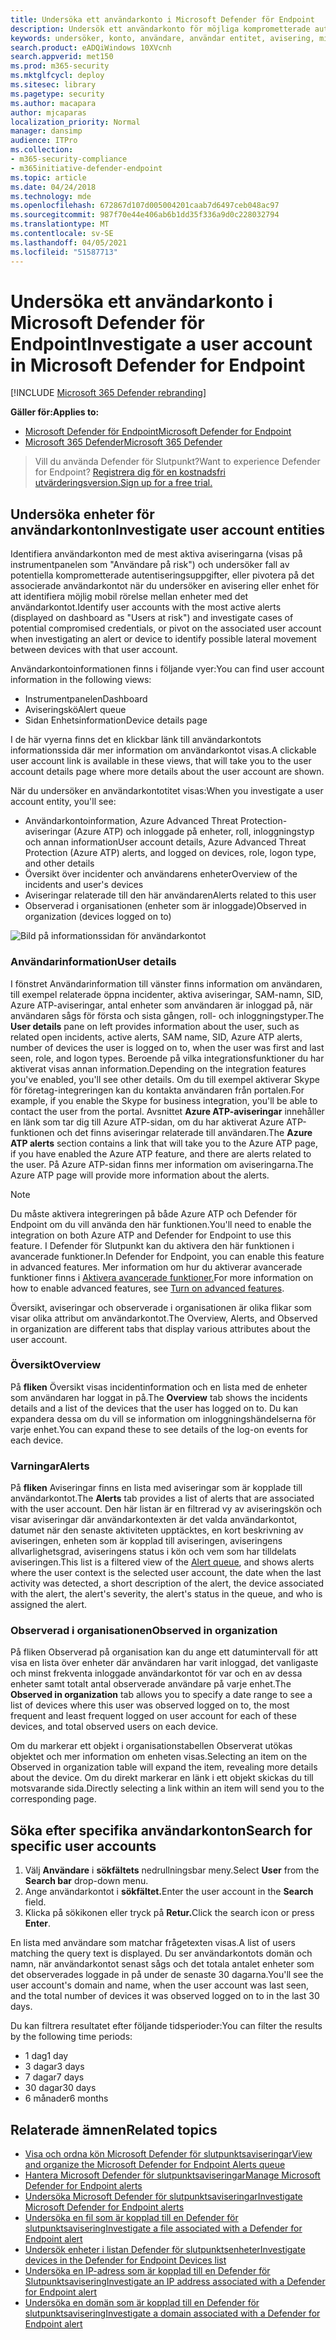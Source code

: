 ```yaml
---
title: Undersöka ett användarkonto i Microsoft Defender för Endpoint
description: Undersök ett användarkonto för möjliga komprometterade autentiseringsuppgifter eller pivotera på det associerade användarkontot under en undersökning.
keywords: undersöker, konto, användare, användar entitet, avisering, microsoft defender atp
search.product: eADQiWindows 10XVcnh
search.appverid: met150
ms.prod: m365-security
ms.mktglfcycl: deploy
ms.sitesec: library
ms.pagetype: security
ms.author: macapara
author: mjcaparas
localization_priority: Normal
manager: dansimp
audience: ITPro
ms.collection:
- m365-security-compliance
- m365initiative-defender-endpoint
ms.topic: article
ms.date: 04/24/2018
ms.technology: mde
ms.openlocfilehash: 672867d107d005004201caab7d6497ceb048ac97
ms.sourcegitcommit: 987f70e44e406ab6b1dd35f336a9d0c228032794
ms.translationtype: MT
ms.contentlocale: sv-SE
ms.lasthandoff: 04/05/2021
ms.locfileid: "51587713"
---
```

# <a name="investigate-a-user-account-in-microsoft-defender-for-endpoint"></a><span data-ttu-id="fb7a5-104">Undersöka ett användarkonto i Microsoft Defender för Endpoint</span><span class="sxs-lookup"><span data-stu-id="fb7a5-104">Investigate a user account in Microsoft Defender for Endpoint</span></span>

[!INCLUDE [Microsoft 365 Defender rebranding](../../includes/microsoft-defender.md)]

<span data-ttu-id="fb7a5-105">**Gäller för:**</span><span class="sxs-lookup"><span data-stu-id="fb7a5-105">**Applies to:**</span></span>
- [<span data-ttu-id="fb7a5-106">Microsoft Defender för Endpoint</span><span class="sxs-lookup"><span data-stu-id="fb7a5-106">Microsoft Defender for Endpoint</span></span>](https://go.microsoft.com/fwlink/p/?linkid=2154037)
- [<span data-ttu-id="fb7a5-107">Microsoft 365 Defender</span><span class="sxs-lookup"><span data-stu-id="fb7a5-107">Microsoft 365 Defender</span></span>](https://go.microsoft.com/fwlink/?linkid=2118804)


><span data-ttu-id="fb7a5-108">Vill du använda Defender för Slutpunkt?</span><span class="sxs-lookup"><span data-stu-id="fb7a5-108">Want to experience Defender for Endpoint?</span></span> [<span data-ttu-id="fb7a5-109">Registrera dig för en kostnadsfri utvärderingsversion.</span><span class="sxs-lookup"><span data-stu-id="fb7a5-109">Sign up for a free trial.</span></span>](https://www.microsoft.com/microsoft-365/windows/microsoft-defender-atp?ocid=docs-wdatp-investigatgeuser-abovefoldlink)

## <a name="investigate-user-account-entities"></a><span data-ttu-id="fb7a5-110">Undersöka enheter för användarkonton</span><span class="sxs-lookup"><span data-stu-id="fb7a5-110">Investigate user account entities</span></span>

<span data-ttu-id="fb7a5-111">Identifiera användarkonton med de mest aktiva aviseringarna (visas på instrumentpanelen som "Användare på risk") och undersöker fall av potentiella komprometterade autentiseringsuppgifter, eller pivotera på det associerade användarkontot när du undersöker en avisering eller enhet för att identifiera möjlig mobil rörelse mellan enheter med det användarkontot.</span><span class="sxs-lookup"><span data-stu-id="fb7a5-111">Identify user accounts with the most active alerts (displayed on dashboard as "Users at risk") and investigate cases of potential compromised credentials, or pivot on the associated user account when investigating an alert or device to identify possible lateral movement between devices with that user account.</span></span>

<span data-ttu-id="fb7a5-112">Användarkontoinformationen finns i följande vyer:</span><span class="sxs-lookup"><span data-stu-id="fb7a5-112">You can find user account information in the following views:</span></span>

- <span data-ttu-id="fb7a5-113">Instrumentpanelen</span><span class="sxs-lookup"><span data-stu-id="fb7a5-113">Dashboard</span></span>
- <span data-ttu-id="fb7a5-114">Aviseringskö</span><span class="sxs-lookup"><span data-stu-id="fb7a5-114">Alert queue</span></span>
- <span data-ttu-id="fb7a5-115">Sidan Enhetsinformation</span><span class="sxs-lookup"><span data-stu-id="fb7a5-115">Device details page</span></span>

<span data-ttu-id="fb7a5-116">I de här vyerna finns det en klickbar länk till användarkontots informationssida där mer information om användarkontot visas.</span><span class="sxs-lookup"><span data-stu-id="fb7a5-116">A clickable user account link is available in these views, that will take you to the user account details page where more details about the user account are shown.</span></span>

<span data-ttu-id="fb7a5-117">När du undersöker en användarkontotitet visas:</span><span class="sxs-lookup"><span data-stu-id="fb7a5-117">When you investigate a user account entity, you'll see:</span></span>

- <span data-ttu-id="fb7a5-118">Användarkontoinformation, Azure Advanced Threat Protection-aviseringar (Azure ATP) och inloggade på enheter, roll, inloggningstyp och annan information</span><span class="sxs-lookup"><span data-stu-id="fb7a5-118">User account details, Azure Advanced Threat Protection (Azure ATP) alerts, and logged on devices, role, logon type, and other details</span></span>
- <span data-ttu-id="fb7a5-119">Översikt över incidenter och användarens enheter</span><span class="sxs-lookup"><span data-stu-id="fb7a5-119">Overview of the incidents and user's devices</span></span>
- <span data-ttu-id="fb7a5-120">Aviseringar relaterade till den här användaren</span><span class="sxs-lookup"><span data-stu-id="fb7a5-120">Alerts related to this user</span></span>
- <span data-ttu-id="fb7a5-121">Observerad i organisationen (enheter som är inloggade)</span><span class="sxs-lookup"><span data-stu-id="fb7a5-121">Observed in organization (devices logged on to)</span></span>

![Bild på informationssidan för användarkontot](images/atp-user-details-view.png)

### <a name="user-details"></a><span data-ttu-id="fb7a5-123">Användarinformation</span><span class="sxs-lookup"><span data-stu-id="fb7a5-123">User details</span></span>

<span data-ttu-id="fb7a5-124">I  fönstret Användarinformation till vänster finns information om användaren, till exempel relaterade öppna incidenter, aktiva aviseringar, SAM-namn, SID, Azure ATP-aviseringar, antal enheter som användaren är inloggad på, när användaren sågs för första och sista gången, roll- och inloggningstyper.</span><span class="sxs-lookup"><span data-stu-id="fb7a5-124">The **User details** pane on left provides information about the user, such as related open incidents, active alerts, SAM name, SID, Azure ATP alerts, number of devices the user is logged on to, when the user was first and last seen, role, and logon types.</span></span> <span data-ttu-id="fb7a5-125">Beroende på vilka integrationsfunktioner du har aktiverat visas annan information.</span><span class="sxs-lookup"><span data-stu-id="fb7a5-125">Depending on the integration features you've enabled, you'll see other details.</span></span> <span data-ttu-id="fb7a5-126">Om du till exempel aktiverar Skype för företag-integreringen kan du kontakta användaren från portalen.</span><span class="sxs-lookup"><span data-stu-id="fb7a5-126">For example, if you enable the Skype for business integration, you'll be able to contact the user from the portal.</span></span> <span data-ttu-id="fb7a5-127">Avsnittet **Azure ATP-aviseringar** innehåller en länk som tar dig till Azure ATP-sidan, om du har aktiverat Azure ATP-funktionen och det finns aviseringar relaterade till användaren.</span><span class="sxs-lookup"><span data-stu-id="fb7a5-127">The **Azure ATP alerts** section contains a link that will take you to the Azure ATP page, if you have enabled the Azure ATP feature, and there are alerts related to the user.</span></span> <span data-ttu-id="fb7a5-128">På Azure ATP-sidan finns mer information om aviseringarna.</span><span class="sxs-lookup"><span data-stu-id="fb7a5-128">The Azure ATP page will provide more information about the alerts.</span></span>

>[!NOTE]
><span data-ttu-id="fb7a5-129">Du måste aktivera integreringen på både Azure ATP och Defender för Endpoint om du vill använda den här funktionen.</span><span class="sxs-lookup"><span data-stu-id="fb7a5-129">You'll need to enable the integration on both Azure ATP and Defender for Endpoint to use this feature.</span></span> <span data-ttu-id="fb7a5-130">I Defender för Slutpunkt kan du aktivera den här funktionen i avancerade funktioner.</span><span class="sxs-lookup"><span data-stu-id="fb7a5-130">In Defender for Endpoint, you can enable this feature in advanced features.</span></span> <span data-ttu-id="fb7a5-131">Mer information om hur du aktiverar avancerade funktioner finns i [Aktivera avancerade funktioner.](advanced-features.md)</span><span class="sxs-lookup"><span data-stu-id="fb7a5-131">For more information on how to enable advanced features, see [Turn on advanced features](advanced-features.md).</span></span>

<span data-ttu-id="fb7a5-132">Översikt, aviseringar och observerade i organisationen är olika flikar som visar olika attribut om användarkontot.</span><span class="sxs-lookup"><span data-stu-id="fb7a5-132">The Overview, Alerts, and Observed in organization are different tabs that display various attributes about the user account.</span></span>

### <a name="overview"></a><span data-ttu-id="fb7a5-133">Översikt</span><span class="sxs-lookup"><span data-stu-id="fb7a5-133">Overview</span></span>

<span data-ttu-id="fb7a5-134">På **fliken** Översikt visas incidentinformation och en lista med de enheter som användaren har loggat in på.</span><span class="sxs-lookup"><span data-stu-id="fb7a5-134">The **Overview** tab shows the incidents details and a list of the devices that the user has logged on to.</span></span> <span data-ttu-id="fb7a5-135">Du kan expandera dessa om du vill se information om inloggningshändelserna för varje enhet.</span><span class="sxs-lookup"><span data-stu-id="fb7a5-135">You can expand these to see details of the log-on events for each device.</span></span>

### <a name="alerts"></a><span data-ttu-id="fb7a5-136">Varningar</span><span class="sxs-lookup"><span data-stu-id="fb7a5-136">Alerts</span></span>

<span data-ttu-id="fb7a5-137">På **fliken** Aviseringar finns en lista med aviseringar som är kopplade till användarkontot.</span><span class="sxs-lookup"><span data-stu-id="fb7a5-137">The **Alerts** tab provides a list of alerts that are associated with the user account.</span></span> <span data-ttu-id="fb7a5-138">Den här listan är en [](alerts-queue.md)filtrerad vy av aviseringskön och visar aviseringar där användarkontexten är det valda användarkontot, datumet när den senaste aktiviteten upptäcktes, en kort beskrivning av aviseringen, enheten som är kopplad till aviseringen, aviseringens allvarlighetsgrad, aviseringens status i kön och vem som har tilldelats aviseringen.</span><span class="sxs-lookup"><span data-stu-id="fb7a5-138">This list is a filtered view of the [Alert queue](alerts-queue.md), and shows alerts where the user context is the selected user account, the date when the last activity was detected, a short description of the alert, the device associated with the alert, the alert's severity, the alert's status in the queue, and who is assigned the alert.</span></span>

### <a name="observed-in-organization"></a><span data-ttu-id="fb7a5-139">Observerad i organisationen</span><span class="sxs-lookup"><span data-stu-id="fb7a5-139">Observed in organization</span></span>

<span data-ttu-id="fb7a5-140">På  fliken Observerad på organisation kan du ange ett datumintervall för att visa en lista över enheter där användaren har varit inloggad, det vanligaste och minst frekventa inloggade användarkontot för var och en av dessa enheter samt totalt antal observerade användare på varje enhet.</span><span class="sxs-lookup"><span data-stu-id="fb7a5-140">The **Observed in organization** tab allows you to specify a date range to see a list of devices where this user was observed logged on to, the most frequent and least frequent logged on user account for each of these devices, and total observed users on each device.</span></span>

<span data-ttu-id="fb7a5-141">Om du markerar ett objekt i organisationstabellen Observerat utökas objektet och mer information om enheten visas.</span><span class="sxs-lookup"><span data-stu-id="fb7a5-141">Selecting an item on the Observed in organization table will expand the item, revealing more details about the device.</span></span> <span data-ttu-id="fb7a5-142">Om du direkt markerar en länk i ett objekt skickas du till motsvarande sida.</span><span class="sxs-lookup"><span data-stu-id="fb7a5-142">Directly selecting a link within an item will send you to the corresponding page.</span></span>

## <a name="search-for-specific-user-accounts"></a><span data-ttu-id="fb7a5-143">Söka efter specifika användarkonton</span><span class="sxs-lookup"><span data-stu-id="fb7a5-143">Search for specific user accounts</span></span>

1. <span data-ttu-id="fb7a5-144">Välj **Användare** i **sökfältets** nedrullningsbar meny.</span><span class="sxs-lookup"><span data-stu-id="fb7a5-144">Select **User** from the **Search bar** drop-down menu.</span></span>
2. <span data-ttu-id="fb7a5-145">Ange användarkontot i **sökfältet.**</span><span class="sxs-lookup"><span data-stu-id="fb7a5-145">Enter the user account in the **Search** field.</span></span>
3. <span data-ttu-id="fb7a5-146">Klicka på sökikonen eller tryck på **Retur.**</span><span class="sxs-lookup"><span data-stu-id="fb7a5-146">Click the search icon or press **Enter**.</span></span>

<span data-ttu-id="fb7a5-147">En lista med användare som matchar frågetexten visas.</span><span class="sxs-lookup"><span data-stu-id="fb7a5-147">A list of users matching the query text is displayed.</span></span> <span data-ttu-id="fb7a5-148">Du ser användarkontots domän och namn, när användarkontot senast sågs och det totala antalet enheter som det observerades loggade in på under de senaste 30 dagarna.</span><span class="sxs-lookup"><span data-stu-id="fb7a5-148">You'll see the user account's domain and name, when the user account was last seen, and the total number of devices it was observed logged on to in the last 30 days.</span></span>

<span data-ttu-id="fb7a5-149">Du kan filtrera resultatet efter följande tidsperioder:</span><span class="sxs-lookup"><span data-stu-id="fb7a5-149">You can filter the results by the following time periods:</span></span>

- <span data-ttu-id="fb7a5-150">1 dag</span><span class="sxs-lookup"><span data-stu-id="fb7a5-150">1 day</span></span>
- <span data-ttu-id="fb7a5-151">3 dagar</span><span class="sxs-lookup"><span data-stu-id="fb7a5-151">3 days</span></span>
- <span data-ttu-id="fb7a5-152">7 dagar</span><span class="sxs-lookup"><span data-stu-id="fb7a5-152">7 days</span></span>
- <span data-ttu-id="fb7a5-153">30 dagar</span><span class="sxs-lookup"><span data-stu-id="fb7a5-153">30 days</span></span>
- <span data-ttu-id="fb7a5-154">6 månader</span><span class="sxs-lookup"><span data-stu-id="fb7a5-154">6 months</span></span>

## <a name="related-topics"></a><span data-ttu-id="fb7a5-155">Relaterade ämnen</span><span class="sxs-lookup"><span data-stu-id="fb7a5-155">Related topics</span></span>

- [<span data-ttu-id="fb7a5-156">Visa och ordna kön Microsoft Defender för slutpunktsaviseringar</span><span class="sxs-lookup"><span data-stu-id="fb7a5-156">View and organize the Microsoft Defender for Endpoint Alerts queue</span></span>](alerts-queue.md)
- [<span data-ttu-id="fb7a5-157">Hantera Microsoft Defender för slutpunktsaviseringar</span><span class="sxs-lookup"><span data-stu-id="fb7a5-157">Manage Microsoft Defender for Endpoint alerts</span></span>](manage-alerts.md)
- [<span data-ttu-id="fb7a5-158">Undersöka Microsoft Defender för slutpunktsaviseringar</span><span class="sxs-lookup"><span data-stu-id="fb7a5-158">Investigate Microsoft Defender for Endpoint alerts</span></span>](investigate-alerts.md)
- [<span data-ttu-id="fb7a5-159">Undersöka en fil som är kopplad till en Defender för slutpunktsavisering</span><span class="sxs-lookup"><span data-stu-id="fb7a5-159">Investigate a file associated with a Defender for Endpoint alert</span></span>](investigate-files.md)
- [<span data-ttu-id="fb7a5-160">Undersök enheter i listan Defender för slutpunktsenheter</span><span class="sxs-lookup"><span data-stu-id="fb7a5-160">Investigate devices in the Defender for Endpoint Devices list</span></span>](investigate-machines.md)
- [<span data-ttu-id="fb7a5-161">Undersöka en IP-adress som är kopplad till en Defender för Slutpunktsavisering</span><span class="sxs-lookup"><span data-stu-id="fb7a5-161">Investigate an IP address associated with a Defender for Endpoint alert</span></span>](investigate-ip.md)
- [<span data-ttu-id="fb7a5-162">Undersöka en domän som är kopplad till en Defender för slutpunktsavisering</span><span class="sxs-lookup"><span data-stu-id="fb7a5-162">Investigate a domain associated with a Defender for Endpoint alert</span></span>](investigate-domain.md)
